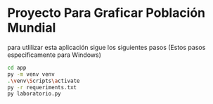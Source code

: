 # Proyecto Para Graficar Población Mundial


para utlilizar esta aplicación sigue los siguientes pasos (Estos pasos especificamente para Windows)


```sh
cd app
py -m venv venv
.\venv\Scripts\activate
py -r requeriments.txt
py laboratorio.py 

```